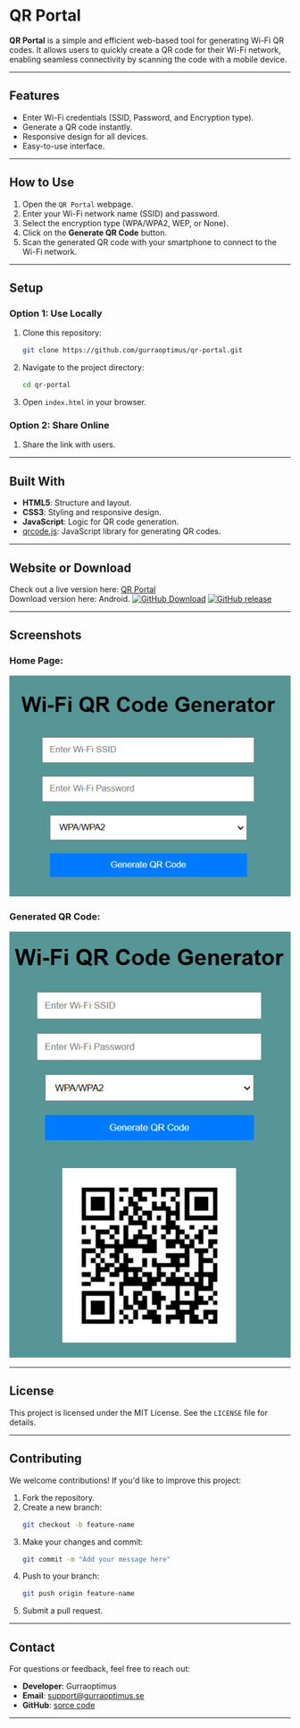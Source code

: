# QR Portal

**QR Portal** is a simple and efficient web-based tool for generating Wi-Fi QR codes. It allows users to quickly create a QR code for their Wi-Fi network, enabling seamless connectivity by scanning the code with a mobile device.

---

## Features
- Enter Wi-Fi credentials (SSID, Password, and Encryption type).
- Generate a QR code instantly.
- Responsive design for all devices.
- Easy-to-use interface.

---

## How to Use
1. Open the `QR Portal` webpage.
2. Enter your Wi-Fi network name (SSID) and password.
3. Select the encryption type (WPA/WPA2, WEP, or None).
4. Click on the **Generate QR Code** button.
5. Scan the generated QR code with your smartphone to connect to the Wi-Fi network.

---

## Setup
### Option 1: Use Locally
1. Clone this repository:
   ```bash
   git clone https://github.com/gurraoptimus/qr-portal.git
   ```
2. Navigate to the project directory:
   ```bash
   cd qr-portal
   ```
3. Open `index.html` in your browser.

### Option 2: Share Online
1. Share the link with users.

---

## Built With
- **HTML5**: Structure and layout.
- **CSS3**: Styling and responsive design.
- **JavaScript**: Logic for QR code generation.
- [qrcode.js](https://github.com/soldair/node-qrcode): JavaScript library for generating QR codes.

---

## Website or Download
Check out a live version here: [QR Portal](https://gurraoptimus.github.io/QR-Portal/)<br>
Download version here: Android.
[![GitHub Download](https://img.shields.io/github/downloads/gurraoptimus/QR-Portal/total?style=flat-square)](https://github.com/gurraoptimus/QR-Portal/tags)
[![GitHub release](https://img.shields.io/github/v/release/gurraoptimus/QR-Portal?style=flat-square)](https://github.com/gurraoptimus/QR-Portal/tags)

---

## Screenshots
### Home Page:
![Screenshot of the QR Portal homepage](screenshots/homepage.png)

### Generated QR Code:
![Screenshot of a generated Wi-Fi QR code](screenshots/qr-code.png)

---

## License
This project is licensed under the MIT License. See the `LICENSE` file for details.

---

## Contributing
We welcome contributions! If you'd like to improve this project:
1. Fork the repository.
2. Create a new branch:
   ```bash
   git checkout -b feature-name
   ```
3. Make your changes and commit:
   ```bash
   git commit -m "Add your message here"
   ```
4. Push to your branch:
   ```bash
   git push origin feature-name
   ```
5. Submit a pull request.

---

## Contact
For questions or feedback, feel free to reach out:
- **Developer**: Gurraoptimus
- **Email**: support@gurraoptimus.se
- **GitHub**: [sorce code](https://github.dev/gurraoptimus/QR-Portal)

---
